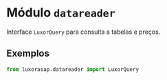 # Módulo `datareader`

Interface `LuxorQuery` para consulta a tabelas e preços.

## Exemplos
```python
from luxorasap.datareader import LuxorQuery
```